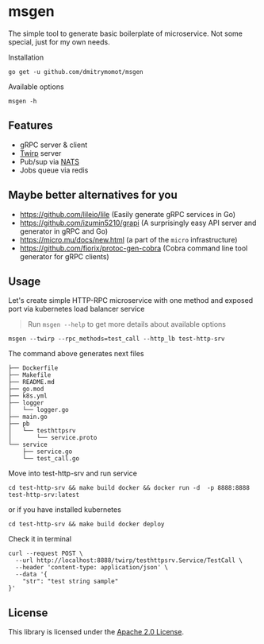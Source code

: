 # msgen

The simple tool to generate basic boilerplate of microservice. Not some special, just for my own needs.

Installation
```
go get -u github.com/dmitrymomot/msgen
```

Available options
```
msgen -h
```

## Features

* gRPC server & client
* [Twirp](https://github.com/twitchtv/twirp) server
* Pub/sup via [NATS](https://nats.io)
* Jobs queue via redis

## Maybe better alternatives for you

* https://github.com/lileio/lile (Easily generate gRPC services in Go)
* https://github.com/izumin5210/grapi (A surprisingly easy API server and generator in gRPC and Go)
* https://micro.mu/docs/new.html (a part of the `micro` infrastructure)
* https://github.com/fiorix/protoc-gen-cobra (Cobra command line tool generator for gRPC clients)

## Usage

Let's create simple HTTP-RPC microservice with one method and exposed port via kubernetes load balancer service
> Run `msgen --help` to get more details about available options
```
msgen --twirp --rpc_methods=test_call --http_lb test-http-srv
```
The command above generates next files
```
├── Dockerfile
├── Makefile
├── README.md
├── go.mod
├── k8s.yml
├── logger
│   └── logger.go
├── main.go
├── pb
│   └── testhttpsrv
│       └── service.proto
└── service
    ├── service.go
    └── test_call.go
```
Move into test-http-srv and run service
```
cd test-http-srv && make build docker && docker run -d  -p 8888:8888 test-http-srv:latest
```
or if you have installed kubernetes
```
cd test-http-srv && make build docker deploy
```
Check it in terminal
```
curl --request POST \
  --url http://localhost:8888/twirp/testhttpsrv.Service/TestCall \
  --header 'content-type: application/json' \
  --data '{
	"str": "test string sample"
}'
```

## License

This library is licensed under the [Apache 2.0 License](https://github.com/dmitrymomot/msgen/blob/master/LICENSE).